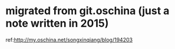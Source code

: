 # migrated from git.oschina (just a note written in 2015)

ref:http://my.oschina.net/songxinqiang/blog/194203
